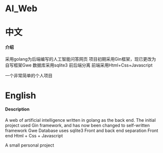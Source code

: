 # AI_Web
# 中文
#### 介绍
采用golang为后端编写的人工智能问答网页
项目初期采用Gin框架，现已更改为自写框架Gwe
数据库采用sqlite3
前后端分离
前端采用Html+Css+Javascript

一个非常简单的个人项目

# English
#### Description
A web of artificial intelligence written in golang as the back end.
The initial project used Gin framework, and has now been changed to self-written framework Gwe
Database uses sqlite3
Front and back end separation
Front end Html + Css + Javascript

A small personal project